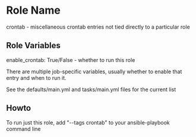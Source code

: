 Role Name
=========

crontab - miscellaneous crontab entries not tied directly to a particular role

Role Variables
--------------

enable_crontab: True/False - whether to run this role


There are multiple job-specific variables, usually 
whether to enable that entry and when to run it.

See the defaults/main.yml and tasks/main.yml files for the current list


Howto
-----
To run just this role, add "--tags crontab" to your ansible-playbook command line



